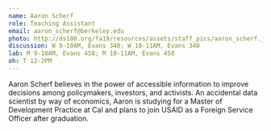 ```yaml
---
name: Aaron Scherf
role: Teaching Assistant
email: aaron_scherf@berkeley.edu
photo: http://ds100.org/fa19/resources/assets/staff_pics/aaron_scherf.jpg
discussion: W 9-10AM, Evans 340; W 10-11AM, Evans 340
lab: M 9-10AM, Evans 458; M 10-11AM, Evans 458
oh: T 12-2PM
---
```


Aaron Scherf believes in the power of accessible information to improve decisions among policymakers, investors, and activists. An accidental data scientist by way of economics, Aaron is studying for a Master of Development Practice at Cal and plans to join USAID as a Foreign Service Officer after graduation.